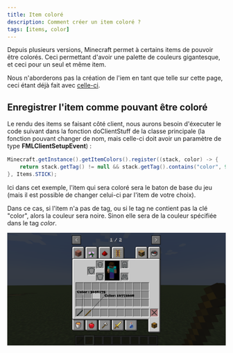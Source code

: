 ```yaml
---
title: Item coloré
description: Comment créer un item coloré ?
tags: [items, color]
---
```


Depuis plusieurs versions, Minecraft permet à certains items de pouvoir être colorés. Ceci permettant d'avoir une palette de couleurs gigantesque, et ceci pour un seul et même item.

Nous n'aborderons pas la création de l'iem en tant que telle sur cette page, ceci étant déjà fait avec [celle-ci](basic.md).

## Enregistrer l'item comme pouvant être coloré

Le rendu des items se faisant côté client, nous aurons besoin d'éxecuter le code suivant dans la fonction doClientStuff de la classe principale (la fonction pouvant changer de nom, mais celle-ci doit avoir un paramètre de type **FMLClientSetupEvent**) :

```java
Minecraft.getInstance().getItemColors().register((stack, color) -> {
    return stack.getTag() != null && stack.getTag().contains("color", 99) ? stack.getTag().getInt("color") : 0x13421772;
}, Items.STICK);
```

Ici dans cet exemple, l'item qui sera coloré sera le baton de base du jeu (mais il est possible de changer celui-ci par l'item de votre choix).

Dans ce cas, si l'item n'a pas de tag, ou si le tag ne contient pas la clé "color", alors la couleur sera noire. Sinon elle sera de la couleur spécifiée dans le tag _color_.

![img.png](/img/docs/colored_item.png)